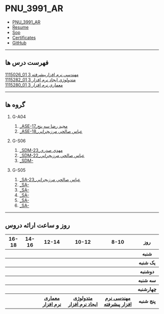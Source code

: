 # PNU_3991_AR

- [PNU_3991_AR](https://github.com/salehiaccount/PNU_3991_AR)
- [Resume](https://soheilemail.github.io/ )
- [Sop]()
- [Certificates]()
- [GitHub](https://github.com/salehiaccount)

-------------------
## فهرست درس ها  

[1115026_01	مهندسي نرم افزارپيشرفته	3]()
<br>
[1115282_01	متدولوژي ايجاد نرم افزار	3]()
<br>
[1115280_01	معماري نرم افزار	3]()

----------------------------
## گروه ها

1. G-A04
    1. [_ASE-17_مجید رضا سه پنج](https://github.com/AliRazavi-edu/PNU_3991/tree/master/_MSc/AdvancedSoftwareEngineering/1115026_01/17_%D9%85%D8%AC%D9%8A%D8%AF%D8%B1%D8%B6%D8%A7%20%D8%B3%D9%87%20%D9%BE%D9%86%D8%AC)    
    1. [_ASE-18_عباس صالحي مرزيجراني](https://github.com/AliRazavi-edu/PNU_3991/tree/master/_MSc/AdvancedSoftwareEngineering/1115026_01/18_%D8%B9%D8%A8%D8%A7%D8%B3%20%D8%B5%D8%A7%D9%84%D8%AD%D9%8A%20%D9%85%D8%B1%D8%B2%D9%8A%D8%AC%D8%B1%D8%A7%D9%86%D9%8A)  
    
1. G-S06
    1. [_SDM-23_مهدي صدري](https://github.com/AliRazavi-edu/PNU_3991/tree/master/_MSc/SoftwareDevelopmentMethodologies/1115282_01/23_%D9%85%D9%87%D8%AF%D9%8A%20%D8%B5%D8%AF%D8%B1%D9%8A)    
    1. [_SDM-22_عباس صالحي مرزيجراني](https://github.com/AliRazavi-edu/PNU_3991/tree/master/_MSc/SoftwareDevelopmentMethodologies/1115282_01/22_%D8%B9%D8%A8%D8%A7%D8%B3%20%D8%B5%D8%A7%D9%84%D8%AD%D9%8A%20%D9%85%D8%B1%D8%B2%D9%8A%D8%AC%D8%B1%D8%A7%D9%86%D9%8A)    
    1. [_SDM-]()
    
1. G-S05
    1. [_SA-23_عباس صالحي مرزيجراني](https://github.com/AliRazavi-edu/PNU_3991/tree/master/_MSc/SoftwareArchitecture/1115280_01/23_%D8%B9%D8%A8%D8%A7%D8%B3%20%D8%B5%D8%A7%D9%84%D8%AD%D9%8A%20%D9%85%D8%B1%D8%B2%D9%8A%D8%AC%D8%B1%D8%A7%D9%86%D9%8A)    
    1. [_SA-]()    
    1. [_SA-]()    
    1. [_SA-]() 
    1. [_SA-]()
    1. [_SA-]() 
-------------------
## روز و ساعت ارائه دروس

</div>

<div dir="ltr">
     
<table style="width:100%">
  <tr>
    <th >16-18</th>
    <th >14-16</th>
    <th >12-14</th>
    <th>10-12</th>
    <th>8-10</th>
    <th>روز</th>
  </tr>
  <tr>
    <th ><a > </a></th>
    <th ><a > </a></th>
    <th ><a > </a></th>
    <th></th>
    <th ><a ></a></th>
    <th>شنبه</th>
  </tr>
   <tr>
    <th ></th>
    <th ></th>
    <th></th>
    <th></th>
    <th ></th>
    <th>یک شنبه</th>
  </tr>
   <tr>
     <th ><a> </a> </th>
     <th ><a > </a></th>
     <th><a  > </a></th>
    <th ></th> 
    <th></th>
  <th>دوشنبه</th>
  </tr>
   <tr>
    <th ></th>
    <th ></th>
    <th></th>
    <th></th>
    <th ></th>
    <th>سه شنبه</th>
  </tr>
   <tr>
    <th ></th>
    <th ></th>
    <th></th>
    <th></th>
     <th ></th>
    <th>چهارشنبه</th>
  </tr>
   <tr>
    <th ></th>
     <th ><a></a></th>
     <th ><a  href="https://github.com/AliRazavi-edu/PNU_3991/tree/master/_MSc/SoftwareArchitecture#TOC">معماری نرم افزار</a></th>
     <th><a  href="https://github.com/AliRazavi-edu/PNU_3991/tree/master/_MSc/SoftwareDevelopmentMethodologies#TOC">متدولوژی ایجاد نرم افزار</a></th>
    <th><a href="https://github.com/AliRazavi-edu/PNU_3991/tree/master/_MSc/AdvancedSoftwareEngineering#TOC">مهندسی نرم افزار پیشرفته</a></th>
    <th>پنج شنبه</th>
  </tr>
</table>

</div>
